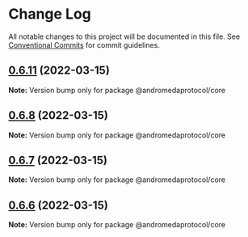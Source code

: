 # Change Log

All notable changes to this project will be documented in this file.
See [Conventional Commits](https://conventionalcommits.org) for commit guidelines.

## [0.6.11](https://github.com/andromeda-protocol/design-system/compare/@andromedaprotocol/core@0.6.7...@andromedaprotocol/core@0.6.11) (2022-03-15)

**Note:** Version bump only for package @andromedaprotocol/core





## [0.6.8](https://github.com/andromeda-protocol/design-system/compare/@andromedaprotocol/core@0.6.7...@andromedaprotocol/core@0.6.8) (2022-03-15)

**Note:** Version bump only for package @andromedaprotocol/core





## [0.6.7](https://github.com/andromeda-protocol/design-system/compare/@andromedaprotocol/core@0.6.6...@andromedaprotocol/core@0.6.7) (2022-03-15)

**Note:** Version bump only for package @andromedaprotocol/core

## [0.6.6](https://github.com/andromeda-protocol/design-system/compare/@andromedaprotocol/core@0.6.5...@andromedaprotocol/core@0.6.6) (2022-03-15)

**Note:** Version bump only for package @andromedaprotocol/core
